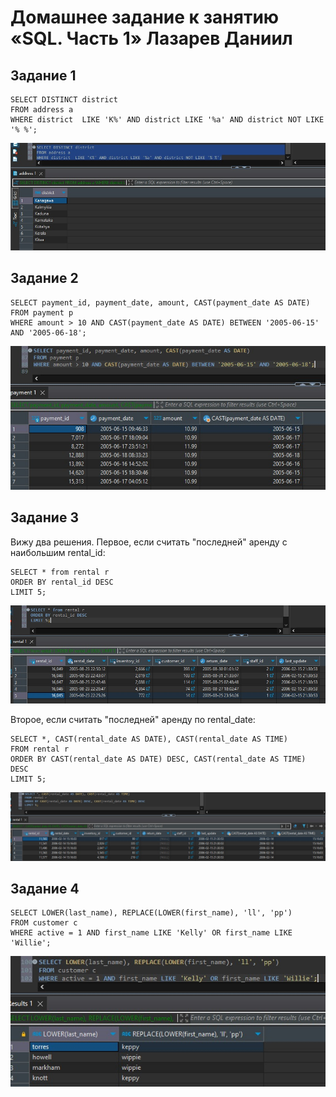 # Домашнее задание к занятию «SQL. Часть 1» Лазарев Даниил
## Задание 1

```
SELECT DISTINCT district
FROM address a
WHERE district	LIKE 'K%' AND district LIKE '%a' AND district NOT LIKE '% %';
```

![Скриншот-1](https://github.com/n123tw/netology-sysadm-db-is/blob/main/12-03/img/1.jpg)

## Задание 2

```
SELECT payment_id, payment_date, amount, CAST(payment_date AS DATE)
FROM payment p
WHERE amount > 10 AND CAST(payment_date AS DATE) BETWEEN '2005-06-15' AND '2005-06-18';
```

![Скриншот-2](https://github.com/n123tw/netology-sysadm-db-is/blob/main/12-03/img/2.jpg)

## Задание 3

Вижу два решения. Первое, если считать "последней" аренду с наибольшим rental_id:

```
SELECT * from rental r 
ORDER BY rental_id DESC
LIMIT 5;
```
![Скриншот-3](https://github.com/n123tw/netology-sysadm-db-is/blob/main/12-03/img/3.jpg)

Второе, если считать "последней" аренду по rental_date:

```
SELECT *, CAST(rental_date AS DATE), CAST(rental_date AS TIME)
FROM rental r 
ORDER BY CAST(rental_date AS DATE) DESC, CAST(rental_date AS TIME) DESC
LIMIT 5;
```
![Скриншот-4](https://github.com/n123tw/netology-sysadm-db-is/blob/main/12-03/img/4.jpg)

## Задание 4

```
SELECT LOWER(last_name), REPLACE(LOWER(first_name), 'll', 'pp')
FROM customer c 
WHERE active = 1 AND first_name LIKE 'Kelly' OR first_name LIKE 'Willie';
```
![Скриншот-5](https://github.com/n123tw/netology-sysadm-db-is/blob/main/12-03/img/5.jpg)